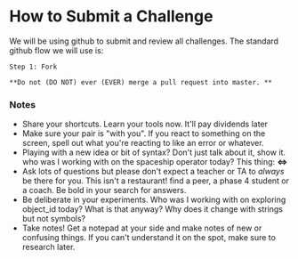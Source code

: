 # How to Submit a Challenge

We will be using github to submit and review all challenges.  The standard github flow we will use is:

```
Step 1: Fork

**Do not (DO NOT) ever (EVER) merge a pull request into master. **

```

### Notes

- Share your shortcuts. Learn your tools now. It'll pay dividends later
- Make sure your pair is "with you". If you react to something on the screen, spell out what you're reacting to like an error or whatever.
- Playing with a new idea or bit of syntax? Don't just talk about it, show it. who was I working with on the spaceship operator today? This thing: **<=>**
- Ask lots of questions but please don't expect a teacher or TA to *always* be there for you.  This isn't a restaurant! find a peer, a phase 4 student or a coach. Be bold in your search for answers.
- Be deliberate in your experiments. Who was I working with on exploring object_id today? What is that anyway? Why does it change with strings but not symbols?
- Take notes! Get a notepad at your side and make notes of new or confusing things. If you can't understand it on the spot, make sure to research later.
